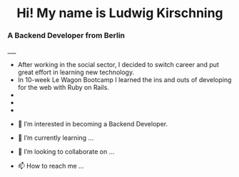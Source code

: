 <h1 align=center> Hi! My name is Ludwig Kirschning </h1>
<h3> A Backend Developer from Berlin </h3>
___

<ul>
  <li> After working in the social sector, I decided to switch career and put great effort in learning new technology.</li>
  <li> In 10-week Le Wagon Bootcamp I learned the ins and outs of developing for the web with Ruby on Rails.</li>
  <li> </li>
  <li> </li>
  <li> </li>
</ul>

- 👀 I’m interested in becoming a Backend Developer.

- 🌱 I’m currently learning ...

- 💞️ I’m looking to collaborate on ...

- 📫 How to reach me ...

<!---
LKirschning/LKirschning is a ✨ special ✨ repository because its `README.md` (this file) appears on your GitHub profile.
You can click the Preview link to take a look at your changes.
--->
